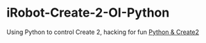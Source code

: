 # iRobot-Create-2-OI-Python
Using Python to control Create 2, hacking for fun
[Python & Create2](http://www.jianshu.com/p/c651989d9ec7)
